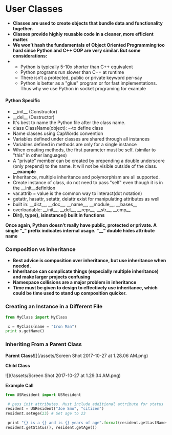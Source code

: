 # User Classes

* **Classes are used to create objects that bundle data and functionality together.**
* **Classes provide highly reusable code in a cleaner, more efficient matter.**
* **We won’t hash the fundamentals of Object Oriented Programming too hard since Python and C++ OOP are very similar. But some considerations:**
* * Python is typically 5-10x shorter than C++ equivalent
  * Python programs run slower than C++ at runtime
  * There isn’t a protected, public or private keyword per-say
  * Python is better as a "glue" program or for fast implementations. Thus why we use Python in socket programing for example

#### Python Specific

* \_\_init\_\_ \(Constructor\)
* \_\_del\_\_ \(Destructor\)
* It's best to name the Python file after the class name. 
* class ClassName\(object\):
   --to define class
* Name classes using CapWords convention
* Variables defined under classes are shared through all instances
* Variables defined in methods are only for a single instance
* When creating methods, the first parameter must be self. \(similar to "this" in other languages\)
* A "private" member can be created by prepending a double underscore \(only prepend\) to the name. It will not be visible outside of the class.  **\_\_example**
* Inheritance, multiple inheritance and polymorphism are all supported.
* Create instance of class, do not need to pass "self" even though it is in the \_\_init\_\_definition
* var.attrib = value is the common way to interact\(dot notation\)
* getattr, hasattr, setattr, delattr exist for manipulating attributes as well
* built in: \_\_dict\_\_, \_\_doc\_\_, \_\_name\_\_, \_\_module\_\_, \_\_bases\_\_
* overloadable: \_\_init\_\_, \_\_del\_\_, \_\_repr\_\_, \_\_str\_\_, \_\_cmp\_\_
* **Dir\(\), type\(\), isinstance\(\) built in functions**

**Once again, Python doesn’t really have public, protected or private. A single "\_" prefix indicates internal usage. "\_\_" double hides attribute name**

### Composition vs Inheritance

* **Best advice is composition over inheritance, but use inheritance when needed.**
* **Inheritance can complicate things \(especially multiple inheritance\) and make larger projects confusing**
* **Namespace collisions are a major problem in inheritance**
* **Time must be given to design to effectively use inheritance, which could be time used to stand up composition quicker.**

### Creating an Instance in a Different File

```py
from MyClass import MyClass

 x = MyClass(name = "Iron Man")
print x.getName()
```

### Inheriting From a Parent Class

**Parent Class**![](/assets/Screen Shot 2017-10-27 at 1.28.06 AM.png)

**Child Class**

![](/assets/Screen Shot 2017-10-27 at 1.29.34 AM.png)

**Example Call**

```py
from USResident import USResident

 # pass init attributes. Must include additional attribute for status
resident = USResident("Joe Smo", "citizen")
resident.setAge(23) # Set age to 23

 print "{} is a {} and is {} years of age".format(resident.getLastName(), 
resident.getStatus(), resident.getAge())
```



